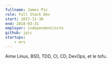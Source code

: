 ```yaml
---
fullname: James Pic
role: Full Stack Dev
start: 2017-11-30
end: 2018-03-31
employer: independent/octo
github: jpic
startups:
    - mrs
---
```

Aime Linux, BSD, TDD, CI, CD, DevOps, et le tofu.
